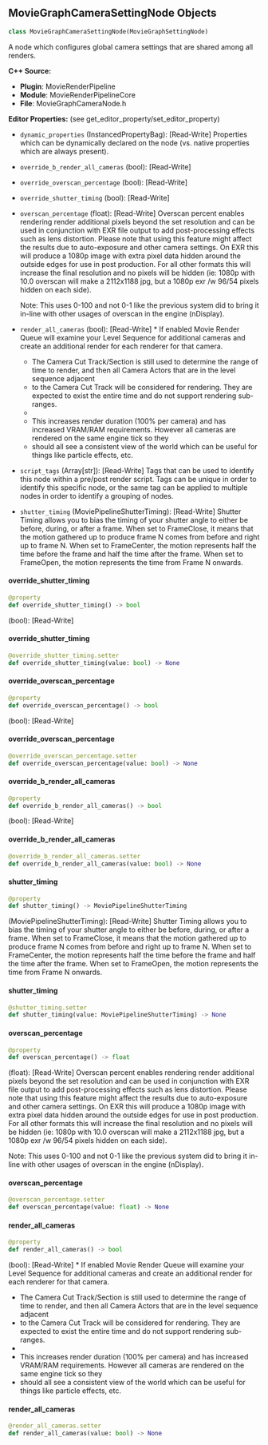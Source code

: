 ## MovieGraphCameraSettingNode Objects

```python
class MovieGraphCameraSettingNode(MovieGraphSettingNode)
```

A node which configures global camera settings that are shared among all renders.

**C++ Source:**

- **Plugin**: MovieRenderPipeline
- **Module**: MovieRenderPipelineCore
- **File**: MovieGraphCameraNode.h

**Editor Properties:** (see get_editor_property/set_editor_property)

- ``dynamic_properties`` (InstancedPropertyBag):  [Read-Write] Properties which can be dynamically declared on the node (vs. native properties which are always present).
- ``override_b_render_all_cameras`` (bool):  [Read-Write]
- ``override_overscan_percentage`` (bool):  [Read-Write]
- ``override_shutter_timing`` (bool):  [Read-Write]
- ``overscan_percentage`` (float):  [Read-Write] Overscan percent enables rendering render additional pixels beyond the set resolution and can be used in conjunction
  with EXR file output to add post-processing effects such as lens distortion.
  Please note that using this feature might affect the results due to auto-exposure and other camera settings.
  On EXR this will produce a 1080p image with extra pixel data hidden around the outside edges for use
  in post production. For all other formats this will increase the final resolution and no pixels will be hidden
  (ie: 1080p with 10.0 overscan will make a 2112x1188 jpg, but a 1080p exr /w 96/54 pixels hidden on each side).

  Note: This uses 0-100 and not 0-1 like the previous system did to bring it in-line with other usages
  of overscan in the engine (nDisplay).
- ``render_all_cameras`` (bool):  [Read-Write] * If enabled Movie Render Queue will examine your Level Sequence for additional cameras and create an additional render for each renderer for that camera.
  * The Camera Cut Track/Section is still used to determine the range of time to render, and then all Camera Actors that are in the level sequence adjacent
  * to the Camera Cut Track will be considered for rendering. They are expected to exist the entire time and do not support rendering sub-ranges.
  *
  * This increases render duration (100% per camera) and has increased VRAM/RAM requirements. However all cameras are rendered on the same engine tick so they
  * should all see a consistent view of the world which can be useful for things like particle effects, etc.
- ``script_tags`` (Array[str]):  [Read-Write] Tags that can be used to identify this node within a pre/post render script. Tags can be unique in order to identify this specific node,
  or the same tag can be applied to multiple nodes in order to identify a grouping of nodes.
- ``shutter_timing`` (MoviePipelineShutterTiming):  [Read-Write] Shutter Timing allows you to bias the timing of your shutter angle to either be before, during, or after
  a frame. When set to FrameClose, it means that the motion gathered up to produce frame N comes from
  before and right up to frame N. When set to FrameCenter, the motion represents half the time before the
  frame and half the time after the frame. When set to FrameOpen, the motion represents the time from
  Frame N onwards.

<a id="unreal.MovieGraphCameraSettingNode.override_shutter_timing"></a>

#### override_shutter_timing

```python
@property
def override_shutter_timing() -> bool
```

(bool):  [Read-Write]

<a id="unreal.MovieGraphCameraSettingNode.override_shutter_timing"></a>

#### override_shutter_timing

```python
@override_shutter_timing.setter
def override_shutter_timing(value: bool) -> None
```

<a id="unreal.MovieGraphCameraSettingNode.override_overscan_percentage"></a>

#### override_overscan_percentage

```python
@property
def override_overscan_percentage() -> bool
```

(bool):  [Read-Write]

<a id="unreal.MovieGraphCameraSettingNode.override_overscan_percentage"></a>

#### override_overscan_percentage

```python
@override_overscan_percentage.setter
def override_overscan_percentage(value: bool) -> None
```

<a id="unreal.MovieGraphCameraSettingNode.override_b_render_all_cameras"></a>

#### override_b_render_all_cameras

```python
@property
def override_b_render_all_cameras() -> bool
```

(bool):  [Read-Write]

<a id="unreal.MovieGraphCameraSettingNode.override_b_render_all_cameras"></a>

#### override_b_render_all_cameras

```python
@override_b_render_all_cameras.setter
def override_b_render_all_cameras(value: bool) -> None
```

<a id="unreal.MovieGraphCameraSettingNode.shutter_timing"></a>

#### shutter_timing

```python
@property
def shutter_timing() -> MoviePipelineShutterTiming
```

(MoviePipelineShutterTiming):  [Read-Write] Shutter Timing allows you to bias the timing of your shutter angle to either be before, during, or after
a frame. When set to FrameClose, it means that the motion gathered up to produce frame N comes from
before and right up to frame N. When set to FrameCenter, the motion represents half the time before the
frame and half the time after the frame. When set to FrameOpen, the motion represents the time from
Frame N onwards.

<a id="unreal.MovieGraphCameraSettingNode.shutter_timing"></a>

#### shutter_timing

```python
@shutter_timing.setter
def shutter_timing(value: MoviePipelineShutterTiming) -> None
```

<a id="unreal.MovieGraphCameraSettingNode.overscan_percentage"></a>

#### overscan_percentage

```python
@property
def overscan_percentage() -> float
```

(float):  [Read-Write] Overscan percent enables rendering render additional pixels beyond the set resolution and can be used in conjunction
with EXR file output to add post-processing effects such as lens distortion.
Please note that using this feature might affect the results due to auto-exposure and other camera settings.
On EXR this will produce a 1080p image with extra pixel data hidden around the outside edges for use
in post production. For all other formats this will increase the final resolution and no pixels will be hidden
(ie: 1080p with 10.0 overscan will make a 2112x1188 jpg, but a 1080p exr /w 96/54 pixels hidden on each side).

Note: This uses 0-100 and not 0-1 like the previous system did to bring it in-line with other usages
of overscan in the engine (nDisplay).

<a id="unreal.MovieGraphCameraSettingNode.overscan_percentage"></a>

#### overscan_percentage

```python
@overscan_percentage.setter
def overscan_percentage(value: float) -> None
```

<a id="unreal.MovieGraphCameraSettingNode.render_all_cameras"></a>

#### render_all_cameras

```python
@property
def render_all_cameras() -> bool
```

(bool):  [Read-Write] * If enabled Movie Render Queue will examine your Level Sequence for additional cameras and create an additional render for each renderer for that camera.
* The Camera Cut Track/Section is still used to determine the range of time to render, and then all Camera Actors that are in the level sequence adjacent
* to the Camera Cut Track will be considered for rendering. They are expected to exist the entire time and do not support rendering sub-ranges.
*
* This increases render duration (100% per camera) and has increased VRAM/RAM requirements. However all cameras are rendered on the same engine tick so they
* should all see a consistent view of the world which can be useful for things like particle effects, etc.

<a id="unreal.MovieGraphCameraSettingNode.render_all_cameras"></a>

#### render_all_cameras

```python
@render_all_cameras.setter
def render_all_cameras(value: bool) -> None
```

<a id="unreal.MovieGraphCollectionNode"></a>